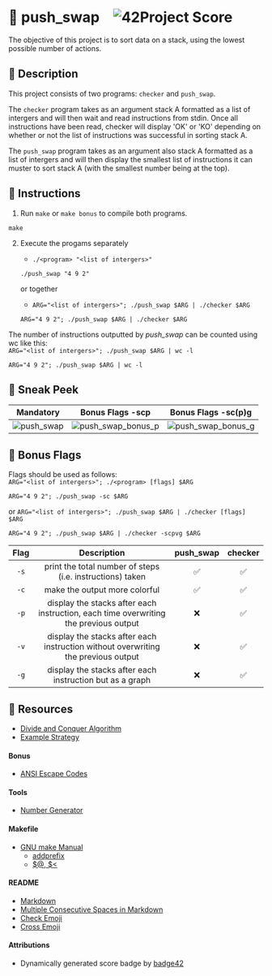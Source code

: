 # :large_orange_diamond: push_swap &ensp; ![42Project Score](https://badge42.herokuapp.com/api/project/floogman/push_swap)

The objective of this project is to sort data on a stack, using the lowest possible number of actions.

## :small_orange_diamond: Description

This project consists of two programs: `checker` and `push_swap`.

The `checker` program takes as an argument stack A formatted as a list of intergers and will then wait and read instructions from stdin. Once all instructions have been read, checker will display 'OK' or 'KO' depending on whether or not the list of instructions was successful in sorting stack A.

The `push_swap` program takes as an argument also stack A formatted as a list of intergers and will then display the smallest list of instructions it can muster to sort stack A (with the smallest number being at the top).

## :small_orange_diamond: Instructions

1. Run `make` or `make bonus` to compile both programs.
```
make
```

2. Execute the progams separately
    - `./<program> "<list of intergers>"`
    ```
    ./push_swap "4 9 2"
    ```

    or together
    - `ARG="<list of intergers>"; ./push_swap $ARG | ./checker $ARG`
    ```
    ARG="4 9 2"; ./push_swap $ARG | ./checker $ARG
    ```

The number of instructions outputted by *push_swap* can be counted using wc like this:<br>
`ARG="<list of intergers>"; ./push_swap $ARG | wc -l`
```
ARG="4 9 2"; ./push_swap $ARG | wc -l
```

## :small_orange_diamond: Sneak Peek

Mandatory | Bonus Flags -scp | Bonus Flags -sc(p)g
:--------:|:----------------:|:-----------------:
![push_swap](https://user-images.githubusercontent.com/59726559/136754541-5d42ff30-3b35-4f64-9237-5ee721f8dbc2.gif) | ![push_swap_bonus_p](https://user-images.githubusercontent.com/59726559/136754751-4481b204-f041-47dd-80ec-46fceb8f8317.gif) | ![push_swap_bonus_g](https://user-images.githubusercontent.com/59726559/136755420-277733fc-3a60-4d7c-9f99-28384b6d13ed.gif)

## :small_orange_diamond: Bonus Flags

Flags should be used as follows:<br>
`ARG="<list of intergers>"; ./<program> [flags] $ARG`<br>
```
ARG="4 9 2"; ./push_swap -sc $ARG
```
or `ARG="<list of intergers>"; ./push_swap $ARG | ./checker [flags] $ARG`
```
ARG="4 9 2"; ./push_swap $ARG | ./checker -scpvg $ARG
```

Flag | Description | push_swap | checker
:---:|:-----------:|:---------:|:-------:
`-s` | print the total number of steps (i.e. instructions) taken | ✅ | ✅
`-c` | make the output more colorful | ✅ | ✅
`-p` | display the stacks after each instruction, each time overwriting the previous output | ❌ | ✅
`-v` | display the stacks after each instruction without overwriting the previous output | ❌ | ✅
`-g` | display the stacks after each instruction but as a graph | ❌ | ✅

## :small_orange_diamond: Resources
- [Divide and Conquer Algorithm](https://www.geeksforgeeks.org/divide-and-conquer-algorithm-introduction/)
- [Example Strategy](https://medium.com/@jamierobertdawson/push-swap-the-least-amount-of-moves-with-two-stacks-d1e76a71789a)
#### Bonus
- [ANSI Escape Codes](https://gist.github.com/fnky/458719343aabd01cfb17a3a4f7296797)
#### Tools
- [Number Generator](https://numbergenerator.org/randomnumbergenerator#!numbers=60&low=-50&high=50&unique=true&csv=&oddeven=&oddqty=0&sorted=false&addfilters=)
#### Makefile
- [GNU make Manual](https://www.gnu.org/software/make/manual/make.html)
    - [addprefix](https://www.gnu.org/software/make/manual/make.html#File-Name-Functions)
    - [$@, $<](https://www.gnu.org/software/make/manual/html_node/Automatic-Variables.html#Automatic-Variables)
#### README
- [Markdown](https://docs.github.com/en/github/writing-on-github/getting-started-with-writing-and-formatting-on-github/basic-writing-and-formatting-syntax)
- [Multiple Consecutive Spaces in Markdown](https://steemit.com/markdown/@jamesanto/how-to-add-multiple-spaces-between-texts-in-markdown)
- [Check Emoji](https://emojipedia.org/check-mark-button/)
- [Cross Emoji](https://emojipedia.org/cross-mark/)
#### Attributions
- Dynamically generated score badge by [badge42](https://github.com/JaeSeoKim/badge42)
